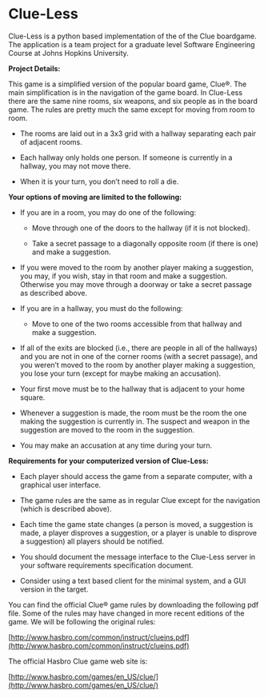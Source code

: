 Clue-Less
=========

Clue-Less is a python based implementation of the of the Clue boardgame.
The application is a team project for a graduate level Software Engineering Course at Johns Hopkins University.

**Project Details:**


This game is a simplified version of the popular board game, Clue®. The main simplification is in the navigation of the game board. In Clue-Less there are the same nine rooms, six weapons, and six people as in the board game. The rules are pretty much the same except for moving from room to room.

* The rooms are laid out in a 3x3 grid with a hallway separating each pair of adjacent rooms.

* Each hallway only holds one person. If someone is currently in a hallway, you may not move there.

* When it is your turn, you don’t need to roll a die.


**Your options of moving are limited to the following:**

* If you are in a room, you may do one of the following:

  * Move through one of the doors to the hallway (if it is not blocked).

  * Take a secret passage to a diagonally opposite room (if there is one) and make a suggestion.

* If you were moved to the room by another player making a suggestion, you may, if you wish, stay in that room and make a suggestion. Otherwise you may move through a doorway or take a secret passage as described above.

* If you are in a hallway, you must do the following:

  * Move to one of the two rooms accessible from that hallway and make a suggestion.

			
* If all of the exits are blocked (i.e., there are people in all of the hallways) and you are not in one of the corner rooms (with a secret passage), and you weren’t moved to the room by another player making a suggestion, you lose your turn (except for maybe making an accusation).

* Your first move must be to the hallway that is adjacent to your home square.

* Whenever a suggestion is made, the room must be the room the one making the suggestion is currently in. The suspect and weapon in the suggestion are moved to the room in the suggestion.

* You may make an accusation at any time during your turn.

**Requirements for your computerized version of Clue-Less:**

* Each player should access the game from a separate computer, with a graphical user interface.

* The game rules are the same as in regular Clue except for the navigation (which is described above).

* Each time the game state changes (a person is moved, a suggestion is made, a player disproves a suggestion, or a player is unable to disprove a suggestion) all players should be notified.

* You should document the message interface to the Clue-Less server in your software requirements specification document.

* Consider using a text based client for the minimal system, and a GUI version in the target. 


You can find the official Clue® game rules by downloading the following pdf file. Some of the rules may have changed in more recent editions of the game. We will be following the original rules:

[http://www.hasbro.com/common/instruct/clueins.pdf](http://www.hasbro.com/common/instruct/clueins.pdf)

The official Hasbro Clue game web site is:

[http://www.hasbro.com/games/en_US/clue/](http://www.hasbro.com/games/en_US/clue/)

